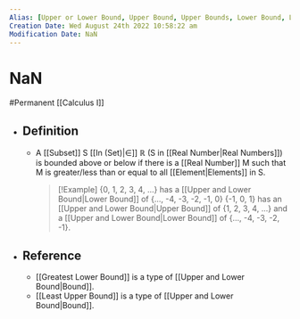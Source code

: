 ```yaml
---
Alias: [Upper or Lower Bound, Upper Bound, Upper Bounds, Lower Bound, Lower Bounds, Bound, Bounds]
Creation Date: Wed August 24th 2022 10:58:22 am 
Modification Date: NaN
---
```

# NaN
#Permanent [[Calculus I]]

- ## Definition
	- A [[Subset]] S [[In (Set)|∈]] $\mathbb{R}$ (S in [[Real Number|Real Numbers]]) is bounded above or below if there is a [[Real Number]] M such that M is greater/less than or equal to all [[Element|Elements]] in S.
	  > [!Example]
	  > {0, 1, 2, 3, 4, ...} has a [[Upper and Lower Bound|Lower Bound]] of {..., -4, -3, -2, -1, 0}
	  > {-1, 0, 1} has an [[Upper and Lower Bound|Upper Bound]] of {1, 2, 3, 4, ...} and a [[Upper and Lower Bound|Lower Bound]] of {..., -4, -3, -2, -1}.
- ## Reference
	- [[Greatest Lower Bound]] is a type of [[Upper and Lower Bound|Bound]].
	- [[Least Upper Bound]] is a type of [[Upper and Lower Bound|Bound]].